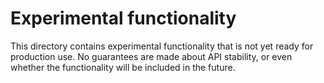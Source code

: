 # Experimental functionality

This directory contains experimental functionality that is not yet ready for production use.
No guarantees are made about API stability, or even whether the functionality will be included in the future.